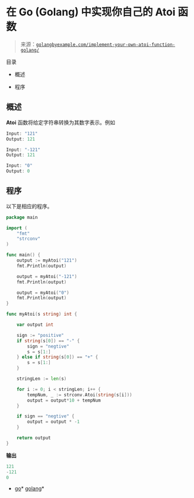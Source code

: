 <!--yml

类别：未分类

日期：2024-10-13 06:42:17

-->

# 在 Go (Golang) 中实现你自己的 Atoi 函数

> 来源：[`golangbyexample.com/implement-your-own-atoi-function-golang/`](https://golangbyexample.com/implement-your-own-atoi-function-golang/)

目录

+   概述

+   程序

## **概述**

**Atoi** 函数将给定字符串转换为其数字表示。例如

```go
Input: "121"
Output: 121

Input: "-121"
Output: 121

Input: "0"
Output: 0
```

## **程序**

以下是相应的程序。

```go
package main

import (
	"fmt"
	"strconv"
)

func main() {
	output := myAtoi("121")
	fmt.Println(output)

	output = myAtoi("-121")
	fmt.Println(output)

	output = myAtoi("0")
	fmt.Println(output)
}

func myAtoi(s string) int {

	var output int

	sign := "positive"
	if string(s[0]) == "-" {
		sign = "negtive"
		s = s[1:]
	} else if string(s[0]) == "+" {
		s = s[1:]
	}

	stringLen := len(s)

	for i := 0; i < stringLen; i++ {
		tempNum, _ := strconv.Atoi(string(s[i]))
		output = output*10 + tempNum
	}

	if sign == "negtive" {
		output = output * -1
	}

	return output
}
```

**输出**

```go
121
-121
0
```

+   [go](https://golangbyexample.com/tag/go/)*   [golang](https://golangbyexample.com/tag/golang/)*
